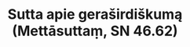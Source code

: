 ---
layout: page
title: 'Sutta apie geraširdiškumą (Mettāsuttaṃ, SN 46.62)'
category: susijusios suttos
index: 
    - Meditacija
    - Geraširdiškumas (mettā)
sortIndex: 46062
tags: 
    - Meditacija
    - Geraširdiškumas (mettā)
suttacentral: sn46.62
---